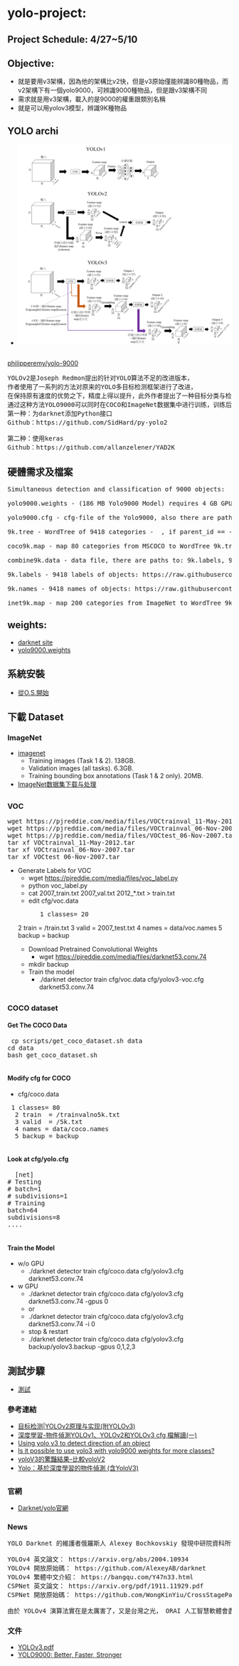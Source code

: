 # yolo-project: 
## Project Schedule: 4/27~5/10
## Objective: 
* 就是要用v3架構，因為他的架構比v2快，但是v3原始僅能辨識80種物品，而v2架構下有一個yolo9000，可辨識9000種物品，但是跟v3架構不同
* 需求就是用v3架構，載入的是9000的權重跟類別名稱
* 就是可以用yolov3模型，辨識9K種物品
##
## YOLO archi
* ![Archi](https://github.com/jumbokh/yolo-class/blob/master/images/YOLO-Archi.png)
##
[philipperemy/yolo-9000](https://github.com/philipperemy/yolo-9000)
<pre>
YOLOv2是Joseph Redmon提出的针对YOLO算法不足的改进版本，
作者使用了一系列的方法对原来的YOLO多目标检测框架进行了改进，
在保持原有速度的优势之下，精度上得以提升，此外作者提出了一种目标分类与检测的联合训练方法，
通过这种方法YOLO9000可以同时在COCO和ImageNet数据集中进行训练，训练后的模型可以实现多达9000种物体的实时检测。
第一种：为darknet添加Python接口
Github：https://github.com/SidHard/py-yolo2

第二种：使用keras
Github：https://github.com/allanzelener/YAD2K
</pre>
## 硬體需求及檔案
<pre>
Simultaneous detection and classification of 9000 objects:

yolo9000.weights - (186 MB Yolo9000 Model) requires 4 GB GPU-RAM: http://pjreddie.com/media/files/yolo9000.weights

yolo9000.cfg - cfg-file of the Yolo9000, also there are paths to the 9k.tree and coco9k.map https://github.com/AlexeyAB/darknet/blob/617cf313ccb1fe005db3f7d88dec04a04bd97cc2/cfg/yolo9000.cfg#L217-L218

9k.tree - WordTree of 9418 categories - <label> <parent_it>, if parent_id == -1 then this label hasn't parent: https://raw.githubusercontent.com/AlexeyAB/darknet/master/build/darknet/x64/data/9k.tree

coco9k.map - map 80 categories from MSCOCO to WordTree 9k.tree: https://raw.githubusercontent.com/AlexeyAB/darknet/master/build/darknet/x64/data/coco9k.map

combine9k.data - data file, there are paths to: 9k.labels, 9k.names, inet9k.map, (change path to your combine9k.train.list): https://raw.githubusercontent.com/AlexeyAB/darknet/master/build/darknet/x64/data/combine9k.data

9k.labels - 9418 labels of objects: https://raw.githubusercontent.com/AlexeyAB/darknet/master/build/darknet/x64/data/9k.labels

9k.names - 9418 names of objects: https://raw.githubusercontent.com/AlexeyAB/darknet/master/build/darknet/x64/data/9k.names

inet9k.map - map 200 categories from ImageNet to WordTree 9k.tree: https://raw.githubusercontent.com/AlexeyAB/darknet/master/build/darknet/x64/data/inet9k.map
</pre>
## weights:
* [darknet site](https://github.com/pjreddie/darknet)
* [yolo9000.weights](http://pjreddie.com/media/files/yolo9000.weights)
##
## 系統安裝
* [從O.S.開始](https://github.com/jumbokh/yolo-class/blob/master/sysinstall.md)
##
## 下載 Dataset
### ImageNet
* [imagenet](http://www.image-net.org/challenges/LSVRC/2012/downloads)
    * Training images (Task 1 & 2). 138GB.
    * Validation images (all tasks). 6.3GB.
    * Training bounding box annotations (Task 1 & 2 only). 20MB.
* [ImageNet数据集下载与处理](https://zhuanlan.zhihu.com/p/42696535)
##
### VOC
<pre>
wget https://pjreddie.com/media/files/VOCtrainval_11-May-2012.tar
wget https://pjreddie.com/media/files/VOCtrainval_06-Nov-2007.tar
wget https://pjreddie.com/media/files/VOCtest_06-Nov-2007.tar
tar xf VOCtrainval_11-May-2012.tar
tar xf VOCtrainval_06-Nov-2007.tar
tar xf VOCtest_06-Nov-2007.tar
</pre>
* Generate Labels for VOC
    * wget https://pjreddie.com/media/files/voc_label.py
    * python voc_label.py
    * cat 2007_train.txt 2007_val.txt 2012_*.txt > train.txt
    * edit cfg/voc.data
        <pre>
         1 classes= 20
  2 train  = <path-to-voc>/train.txt
  3 valid  = <path-to-voc>2007_test.txt
  4 names = data/voc.names
  5 backup = backup
        </pre>
   * Download Pretrained Convolutional Weights
       * wget https://pjreddie.com/media/files/darknet53.conv.74
   * mkdir backup
   * Train the model
       * ./darknet detector train cfg/voc.data cfg/yolov3-voc.cfg darknet53.conv.74
 ##
 ### COCO dataset
 #### Get The COCO Data
 <pre>
 cp scripts/get_coco_dataset.sh data
cd data
bash get_coco_dataset.sh
 </pre>
 #### Modify cfg for COCO
 * cfg/coco.data
 <pre>
 1 classes= 80
  2 train  = <path-to-coco>/trainvalno5k.txt
  3 valid  = <path-to-coco>/5k.txt
  4 names = data/coco.names
  5 backup = backup
  </pre>
  #### Look at cfg/yolo.cfg
  <pre>
  [net]
# Testing
# batch=1
# subdivisions=1
# Training
batch=64
subdivisions=8
....
  </pre>
#### Train the Model
* w/o GPU
    * ./darknet detector train cfg/coco.data cfg/yolov3.cfg darknet53.conv.74
 * w GPU
     * ./darknet detector train cfg/coco.data cfg/yolov3.cfg darknet53.conv.74 -gpus 0
     * or
     * ./darknet detector train cfg/coco.data cfg/yolov3.cfg darknet53.conv.74 -i 0
     * stop & restart
     * ./darknet detector train cfg/coco.data cfg/yolov3.cfg backup/yolov3.backup -gpus 0,1,2,3
##
## 測試步驟
* [測試](https://github.com/jumbokh/yolo-class/blob/master/basic.md)
### 參考連結
* [目标检测|YOLOv2原理与实现(附YOLOv3)](https://zhuanlan.zhihu.com/p/35325884)
* [深度學習-物件偵測YOLOv1、YOLOv2和YOLOv3 cfg 檔解讀(一)](https://medium.com/@chih.sheng.huang821/%E6%B7%B1%E5%BA%A6%E5%AD%B8%E7%BF%92-%E7%89%A9%E4%BB%B6%E5%81%B5%E6%B8%ACyolov1-yolov2%E5%92%8Cyolov3-cfg-%E6%AA%94%E8%A7%A3%E8%AE%80-75793cd61a01) 
* [Using yolo v3 to detect direction of an object](https://github.com/jaskarannagi19/yolov3)
* [Is it possible to use yolo3 with yolo9000 weights for more classes?](https://stackoverflow.com/questions/57853707/is-it-possible-to-use-yolo3-with-yolo9000-weights-for-more-classes)
* [yoloV3的驚豔結果–比較yoloV2](https://codertw.com/%E7%A8%8B%E5%BC%8F%E8%AA%9E%E8%A8%80/625318/)
* [Yolo：基於深度學習的物件偵測 (含YoloV3)](https://mropengate.blogspot.com/2018/06/yolo-yolov3.html)
##
### 官網
* [Darknet/yolo官網](https://pjreddie.com/darknet/yolo/)
### News
<pre>
YOLO Darknet 的維護者俄羅斯人 Alexey Bochkovskiy 發現中研院資科所博後王建堯及所長廖弘源研發的 CSPNet detector 又快又好，於是邀請中研院資科所以此為 backbone 發展 YOLOv4 ，速度及正確率比上一代 YOLOv3 都要好。

YOLOv4 英文論文： https://arxiv.org/abs/2004.10934
YOLOv4 開放原始碼： https://github.com/AlexeyAB/darknet
YOLOv4 繁體中文介紹： https://bangqu.com/Y47n33.html
CSPNet 英文論文： https://arxiv.org/pdf/1911.11929.pdf
CSPNet 開放原始碼： https://github.com/WongKinYiu/CrossStagePartialNetworks

由於 YOLOv4 演算法實在是太厲害了，又是台灣之光， ORAI 人工智慧軟體會盡快整合好 YOLOv4 演算法，並提供教學影片： https://tw.openrobot.org/product/index?sn=11239
</pre>
### 文件
* [YOLOv3.pdf](https://pjreddie.com/media/files/papers/YOLOv3.pdf)
* [YOLO9000: Better, Faster, Stronger](https://arxiv.org/abs/1612.08242)
